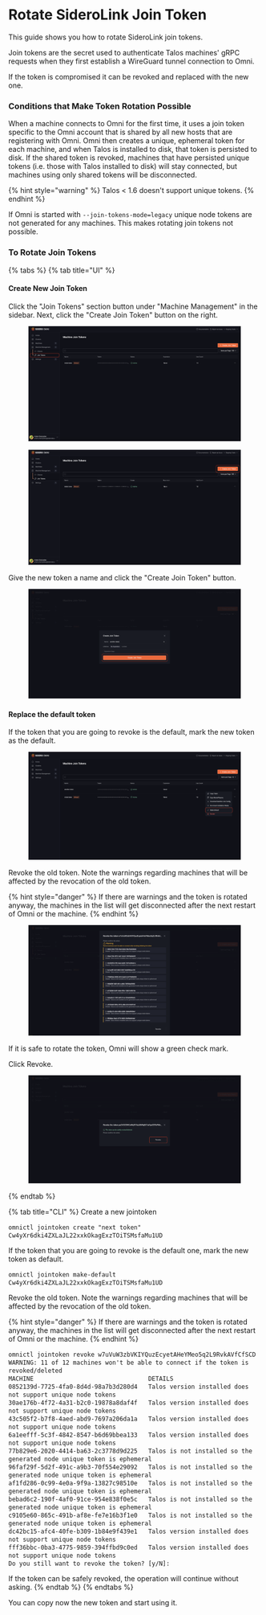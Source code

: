 # Rotate SideroLink Join Token

This guide shows you how to rotate SideroLink join tokens.

Join tokens are the secret used to authenticate Talos machines' gRPC requests when they first establish a WireGuard tunnel connection to Omni.

If the token is compromised it can be revoked and replaced with the new one.

### Conditions that Make Token Rotation Possible

When a machine connects to Omni for the first time, it uses a join token specific to the Omni account that is shared by all new hosts that are registering with Omni. Omni then creates a unique, ephemeral token for each machine, and when Talos is installed to disk, that token is persisted to disk. If the shared token is revoked, machines that have persisted unique tokens (i.e. those with Talos installed to disk) will stay connected, but machines using only shared tokens will be disconnected.

{% hint style="warning" %}
Talos < 1.6 doesn't support unique tokens.
{% endhint %}

If Omni is started with `--join-tokens-mode=legacy`  unique node tokens are not generated for any machines. This makes rotating join tokens not possible.

### To Rotate Join Tokens

{% tabs %}
{% tab title="UI" %}
#### Create New Join Token

Click the "Join Tokens" section button under "Machine Management" in the sidebar. Next, click the "Create Join Token" button on the right.

<figure><img src="../.gitbook/assets/Screenshot 2025-07-31 at 15.01.27 (1).png" alt=""><figcaption></figcaption></figure>

<figure><img src="../.gitbook/assets/Screenshot 2025-07-31 at 15.02.33 (1).png" alt=""><figcaption></figcaption></figure>

Give the new token a name and click the "Create Join Token" button.

<figure><img src="../.gitbook/assets/Screenshot 2025-07-31 at 15.03.19.png" alt=""><figcaption></figcaption></figure>

#### Replace the default token

If the token that you are going to revoke is the default, mark the new token as the default.

<figure><img src="../.gitbook/assets/Screenshot 2025-07-31 at 15.07.24 (1).png" alt=""><figcaption></figcaption></figure>

Revoke the old token. Note the warnings regarding machines that will be affected by the revocation of the old token.

{% hint style="danger" %}
If there are warnings and the token is rotated anyway, the machines in the list will get disconnected after the next restart of Omni or the machine.
{% endhint %}

<figure><img src="../.gitbook/assets/Screenshot 2025-07-31 at 15.05.57.png" alt=""><figcaption></figcaption></figure>

If it is safe to rotate the token, Omni will show a green check mark.

Click Revoke.

<figure><img src="../.gitbook/assets/Screenshot 2025-07-31 at 15.06.40.png" alt=""><figcaption></figcaption></figure>


{% endtab %}

{% tab title="CLI" %}
Create a new jointoken

```
omnictl jointoken create "next token"
Cw4yXr6dki4ZXLaJL22xxkOkagExzTOiTSMsfaMu1UD
```

If the token that you are going to revoke is the default one, mark the new token as default.

```
omnictl jointoken make-default Cw4yXr6dki4ZXLaJL22xxkOkagExzTOiTSMsfaMu1UD
```

Revoke the old token. Note the warnings regarding machines that will be affected by the revocation of the old token.

{% hint style="danger" %}
If there are warnings and the token is rotated anyway, the machines in the list will get disconnected after the next restart of Omni or the machine.
{% endhint %}

```
omnictl jointoken revoke w7uVuW3zbVKIYQuzEcyetAHeYMeo5q2L9RvkAVfCfSCD
WARNING: 11 of 12 machines won't be able to connect if the token is revoked/deleted
MACHINE                                DETAILS
0852139d-7725-4fa0-8d4d-98a7b3d280d4   Talos version installed does not support unique node tokens
30ae176b-4f72-4a31-b2c0-19878a8daf4f   Talos version installed does not support unique node tokens
43c505f2-b7f8-4aed-abd9-7697a206da1a   Talos version installed does not support unique node tokens
6a1eefff-5c3f-4842-8547-b6d69bbea133   Talos version installed does not support unique node tokens
77b829e6-2020-4414-ba63-2c3778d9d225   Talos is not installed so the generated node unique token is ephemeral
96faf29f-5d2f-491c-a9b3-70f554e29092   Talos is not installed so the generated node unique token is ephemeral
af1fd286-0c99-4e0a-9f9a-13827c98510e   Talos is not installed so the generated node unique token is ephemeral
bebad6c2-190f-4af0-91ce-954e838f0e5c   Talos is not installed so the generated node unique token is ephemeral
c9105e60-865c-491b-af8e-fe7e16b3f1e0   Talos is not installed so the generated node unique token is ephemeral
dc42bc15-afc4-40fe-b309-1b84e9f439e1   Talos version installed does not support unique node tokens
fff36bbc-0ba3-4775-9859-394ffbd9c0ed   Talos version installed does not support unique node tokens
Do you still want to revoke the token? [y/N]:
```

If the token can be safely revoked, the operation will continue without asking.
{% endtab %}
{% endtabs %}

You can copy now the new token and start using it.
